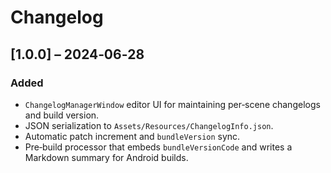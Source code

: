 # Changelog

## [1.0.0] – 2024‑06‑28

### Added

* `ChangelogManagerWindow` editor UI for maintaining per‑scene changelogs and build version.
* JSON serialization to `Assets/Resources/ChangelogInfo.json`.
* Automatic patch increment and `bundleVersion` sync.
* Pre‑build processor that embeds `bundleVersionCode` and writes a Markdown summary for Android builds.
